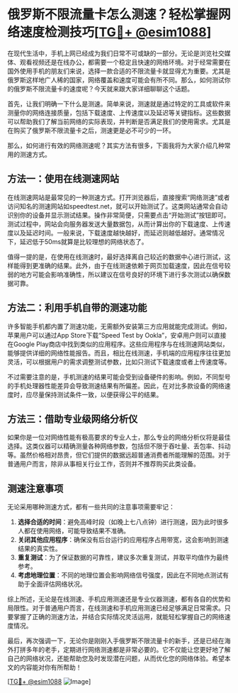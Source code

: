 # 俄罗斯不限流量卡怎么测速？轻松掌握网络速度检测技巧[[TG💪+ @esim1088](https://t.me/s/esim1088)]

在现代生活中，手机上网已经成为我们日常不可或缺的一部分。无论是浏览社交媒体、观看视频还是在线办公，都需要一个稳定且快速的网络环境。对于经常需要在国外使用手机的朋友们来说，选择一款合适的不限流量卡就显得尤为重要。尤其是俄罗斯这样地广人稀的国家，网络覆盖和速度可能会有所不同。那么，如何测试你的俄罗斯不限流量卡的速度呢？今天就来跟大家详细聊聊这个话题。

首先，让我们明确一下什么是测速。简单来说，测速就是通过特定的工具或软件来测量你的网络连接质量，包括下载速度、上传速度以及延迟等关键指标。这些数据可以帮助我们了解当前网络的实际表现，并判断是否满足我们的使用需求。尤其是在购买了俄罗斯不限流量卡之后，测速更是必不可少的一环。

那么，如何进行有效的网络测速呢？其实方法有很多，下面我将为大家介绍几种常用的测速方式。

## 方法一：使用在线测速网站

在线测速网站是最常见的一种测速方式。打开浏览器后，直接搜索“网络测速”或者访问知名的测速网站如speedtest.net，就可以开始测试了。这类网站通常会自动识别你的设备并显示测试结果。操作非常简便，只需要点击“开始测试”按钮即可。测试过程中，网站会向服务器发送大量数据包，从而计算出你的下载速度、上传速度以及延迟时间。一般来说，下载速度越快越好，而延迟则越低越好。通常情况下，延迟低于50ms就算是比较理想的网络状态了。

值得一提的是，在使用在线测速时，最好选择离自己较近的数据中心进行测试，这样能得到更准确的结果。此外，由于在线测速依赖于网页加载速度，因此在信号较弱的地方可能会影响准确性，所以建议在信号良好的环境下进行多次测试以确保数据可靠。

## 方法二：利用手机自带的测速功能

许多智能手机都内置了测速功能，无需额外安装第三方应用就能完成测试。例如，苹果用户可以通过App Store下载“Speed Test by Ookla”，安卓用户则可以直接在Google Play商店中找到类似的应用程序。这些应用程序与在线测速网站类似，能够提供详细的网络性能报告。而且，相比在线测速，手机端的应用程序往往更加灵活，可以根据用户的需求调整测试参数，比如只测试下载速度或者上传速度等。

不过需要注意的是，手机测速的结果可能会受到设备硬件的影响。例如，不同型号的手机处理器性能差异会导致测速结果有所偏差。因此，在对比多款设备的网络速度时，应尽量保持测试条件一致，以便获得公平的结果。

## 方法三：借助专业级网络分析仪

如果你是一位对网络性能有极高要求的专业人士，那么专业的网络分析仪将是最佳选择。这类仪器可以精确测量各种网络参数，包括但不限于吞吐量、丢包率、抖动等。虽然价格相对昂贵，但它们提供的数据远超普通消费者所能理解的范围。对于普通用户而言，除非从事相关行业工作，否则并不推荐购买此类设备。

## 测速注意事项

无论采用哪种测速方式，都有一些共同的注意事项需要牢记：

1. **选择合适的时间**：避免高峰时段（如晚上七八点钟）进行测速，因为此时很多人都在使用网络，可能导致结果不准确。
2. **关闭其他应用程序**：确保没有后台运行的应用程序占用带宽，这会影响到测速结果的真实性。
3. **重复测试**：为了保证数据的可靠性，建议多次重复测试，并取平均值作为最终参考。
4. **考虑地理位置**：不同的地理位置会影响网络信号强度，因此在不同地点测试有助于全面评估网络状况。

综上所述，无论是在线测速、手机应用测速还是专业仪器测速，都有各自的优势和局限性。对于普通用户而言，在线测速和手机应用测速已经足够满足日常需求。只要掌握了正确的测速方法，并结合实际情况灵活运用，就能轻松掌握自己的网络速度情况。

最后，再次强调一下，无论你是刚刚入手俄罗斯不限流量卡的新手，还是已经在海外打拼多年的老手，定期进行网络测速都是非常必要的。它不仅能让您更好地了解自己的网络状况，还能帮助您及时发现潜在问题，从而优化您的网络体验。希望本文的内容能对你有所帮助！

[[TG💪+ @esim1088](https://t.me/s/esim1088) ![Image](https://i.postimg.cc/4NQfJmqS/Snipaste-2025-05-13-00-14-12.png)]